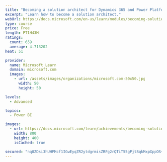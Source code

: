 ```yaml
---
title: "Becoming a solution architect for Dynamics 365 and Power Platform"
excerpt: "Learn how to become a solution architect."
webUrl: https://docs.microsoft.com/en-us/learn/modules/becoming-solution-architect/
type: course
price: Free
length: PT1H43M
ratings:
  count: 659
  average: 4.713202
heat: 51

provider:
  name: Microsoft Learn
  domain: microsoft.com
  images:
    - url: /assets/images/organizations/microsoft.com-50x50.jpg
      width: 50
      height: 50

levels:
  - Advanced

topics:
  - Power BI

images:
  - url: https://docs.microsoft.com/learn/achievements/becoming-solution-architect-social.png
    width: 800
    height: 400
    isCached: true

secured: "nq0ZDsi3hUHPMcf1IGwEyqZR2ytdgrmisZRFg2rQTiT55gPjt8qkMxpXppOS+LjH2oTLZubjd1pAFHbP2Tvvmhkj9k7UfhoNYs58KXEW51H52uVYtgbzDeLU2jHwiqwUSbjBiWh9gxOd+Z2VfKCrnGHQhoK92u3DLuWuv+PUrUfJ3mD/sdZmBa0ZaSbbvMEl1uEv9pFq9bLbz/6JtsmPiA5mbL34Oe3UwvYaFJsrNfHAc62PiKyzKpeMHTnz823ldA1v/7p+IH++l13C3qHC3bsQnTWlJmlLKtqpFhwI9jV2l6c40h7SCBtysa0vCj+VbViLgec8p+rqylIDdAo2Oz4jRkpl450WF1eOwGhnIu7tkLXHIQUiytOesZ7oLTlLPcuz3vWlYcS3kQEwDL7MFya/9llAIjXn6pEFeHLr8Gg=;05vaqJAS1HA6f/TTkID+rA=="
---
```


